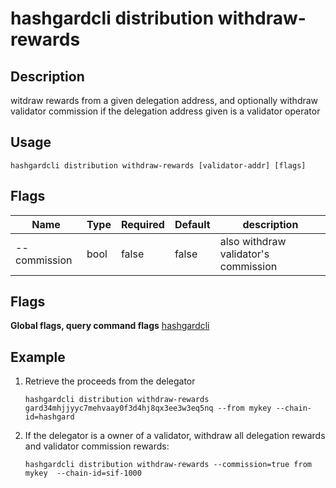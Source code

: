 # hashgardcli distribution withdraw-rewards

## Description

witdraw rewards from a given delegation address, and optionally withdraw validator commission if the delegation address given is a validator operator

## Usage

```shell
hashgardcli distribution withdraw-rewards [validator-addr] [flags]
```

## Flags

| Name               | Type  | Required| Default | description        |
| --------------------- | -----  | -------- | -------- | --- |
| --commission | bool | false| false  | also withdraw validator's commission |

## Flags

**Global flags, query command flags** [hashgardcli](../README.md)

## Example

1. Retrieve the proceeds from the delegator
    ```shell
    hashgardcli distribution withdraw-rewards gard34mhjjyyc7mehvaay0f3d4hj8qx3ee3w3eq5nq --from mykey --chain-id=hashgard
    ```
2. If the delegator is a owner of a validator, withdraw all delegation rewards and validator commission rewards:
    ```shell
    hashgardcli distribution withdraw-rewards --commission=true from mykey  --chain-id=sif-1000
    ```
